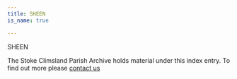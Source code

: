 ```yaml
---
title: SHEEN
is_name: true

---
```


SHEEN


The Stoke Climsland Parish Archive holds material under this index entry. To find out more please [contact us](/contact/)
